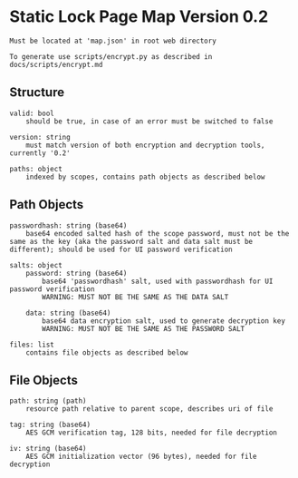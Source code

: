 # Static Lock Page Map Version 0.2

    Must be located at 'map.json' in root web directory

    To generate use scripts/encrypt.py as described in docs/scripts/encrypt.md

## Structure

    valid: bool
        should be true, in case of an error must be switched to false
    
    version: string
        must match version of both encryption and decryption tools, currently '0.2'
    
    paths: object
        indexed by scopes, contains path objects as described below

## Path Objects

    passwordhash: string (base64)
        base64 encoded salted hash of the scope password, must not be the same as the key (aka the password salt and data salt must be different); should be used for UI password verification
    
    salts: object
        password: string (base64)
            base64 'passwordhash' salt, used with passwordhash for UI password verification
            WARNING: MUST NOT BE THE SAME AS THE DATA SALT
        
        data: string (base64)
            base64 data encryption salt, used to generate decryption key
            WARNING: MUST NOT BE THE SAME AS THE PASSWORD SALT
    
    files: list
        contains file objects as described below

## File Objects

    path: string (path)
        resource path relative to parent scope, describes uri of file
    
    tag: string (base64)
        AES GCM verification tag, 128 bits, needed for file decryption
    
    iv: string (base64)
        AES GCM initialization vector (96 bytes), needed for file decryption
